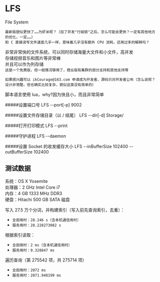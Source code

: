 # LFS
File System

`最新版貌似更快了……为虾米呢？（加了并发"行级锁"之后，怎么可能会更快？一定有其他地方的优化，一定……）`<br>
`和 C 直接读写文件速度几乎一样，意味着几乎没有额外 CPU 消耗，还用过多的解释吗？`

非常非常快的文件系统，可以同时存储海量大文件和小文件，高并发<br>
存储视频音乐和图片等非常棒<br>
并且可以作为列存储<br>
`这是一个免费版，但一般情况够用了，商业版有集群的部分支持和其他支持等`

`如果感兴趣可以 ikCourage@163.com 申请成为开发者，源码只对开发者公布（怎么说呢？设计非常酷，但也确实比较复杂，貌似这类没有简单的）`

脚本语言使用 lua，why?因为快且小，而且非常简单<br>

#####设置端口号
LFS --port[-p] 9002<br>

#####设置文件存储目录（以 / 结尾）
LFS --dir[-d] Storage/<br>

#####打开打印模式
LFS --print<br>

#####守护进程
LFS --daemon<br>

#####设置 Socket 的收发缓存大小
LFS --inBufferSize 102400 --outBufferSize 102400<br>


测试数据
-

系统：OS X Yosemite<br>
处理器：2 GHz Intel Core i7<br>
内存：4 GB 1333 MHz DDR3<br>
硬盘：Hitachi 500 GB SATA 磁盘<br>

写入 27.5 万个分词，并构建索引（写入前先查询索引，去重）：<br>
* `全部用时：28.246 s（含本机通信用时）`
* `服务用时：28.228273082 s`

根据索引读取：<br>
* `全部用时：2 ms（含本机通信用时）`
* `服务用时：0.328847 ms`

遍历查询（第 275542 项，共 275714 项）<br>
* `全部用时：2072 ms`
* `服务用时：2071.948199 ms`


